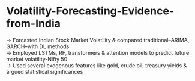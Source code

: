 # Volatility-Forecasting-Evidence-from-India
-> Forcasted Indian Stock Market Volatility & compared traditional–ARIMA, GARCH–with DL methods </br>
-> Employed LSTMs, RF, transformers & attention models to predict future market volatility-Nifty 50</br>
-> Used several exogenous features like gold, crude oil, treasury yields & argued statistical significances</br>

